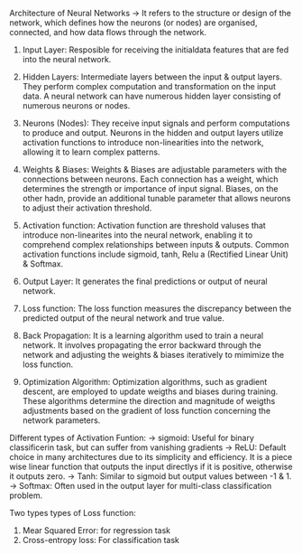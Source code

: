 Architecture of Neural Networks
-> It refers to the structure or design
of the network, which defines how the
neurons (or nodes) are organised,
connected, and how data flows through
the network.

1) Input Layer: Resposible for receiving
the initialdata features that are fed
into the neural network.

2) Hidden Layers: Intermediate layers 
between the input & output layers.
They perform complex computation 
and transformation on the input data.
A neural network can have numerous 
hidden layer consisting of numerous
neurons or nodes.

3) Neurons (Nodes): They receive input signals and perform computations to produce and output. Neurons in the hidden and output layers utilize activation functions to introduce non-linearities into the network, allowing it to learn complex patterns.
4) Weights & Biases: Weights & Biases are adjustable parameters with the connections between neurons. Each connection has a weight, which determines the strength or importance of input signal. Biases, on the other hadn, provide an additional tunable parameter that allows neurons to adjust their activation threshold.
5) Activation function: Activation function are threshold valuses that introduce non-linearites into the neural network, enabling it to comprehend complex relationships between inputs & outputs. Common activation functions include sigmoid, tanh, Relu a (Rectified Linear Unit) & Softmax.
6) Output Layer: It generates the final predictions or output of neural network.
7) Loss function: The loss function measures the discrepancy between the predicted output of the neural network and true value.
8) Back Propagation: It is a learning algorithm used to train a neural network. It involves propagating the error backward through the network and adjusting the weights & biases iteratively to mimimize the loss function.
9) Optimization Algorithm: Optimization algorithms, such as gradient descent, are employed to update weigths and biases during training. These algorithms determine the direction and magnitude of weigths adjustments based on the gradient of loss function concerning the network parameters.

Different types of Activation Funtion:
-> sigmoid: Useful for binary classificerin task, but can suffer from vanishing gradients
-> ReLU: Default choice in many architectures due to its simplicity and efficiency. It is a piece wise linear function that outputs the input directlys if it is positive, otherwise it outputs zero.
-> Tanh: Similar to sigmoid but output values between -1 & 1.
-> Softmax: Often used in the output layer for multi-class classification problem.

Two types types of Loss function:
1) Mear Squared Error: for regression task
2) Cross-entropy loss: For classification task
